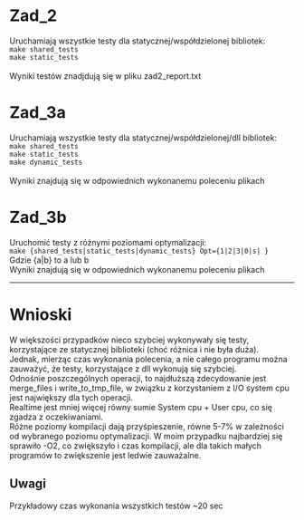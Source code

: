 # Zad_2
Uruchamiają wszystkie testy dla statycznej/współdzielonej bibliotek:   
`make shared_tests`   
`make static_tests`   
\
Wyniki testów znadjdują się w pliku zad2_report.txt
# Zad_3a
Uruchamiają wszystkie testy dla statycznej/współdzielonej/dll bibliotek:   
`make shared_tests`   
`make static_tests`   
`make dynamic_tests`   
\
Wyniki znajdują się w odpowiednich wykonanemu poleceniu plikach
# Zad_3b
Uruchomić testy z różnymi poziomami optymalizacji:   
`make {shared_tests|static_tests|dynamic_tests} Opt={1|2|3|0|s| }`   
Gdzie {a|b} to a lub b   
Wyniki znajdują się w odpowiednich wykonanemu poleceniu plikach   
___
# Wnioski
W większości przypadków nieco szybciej wykonywały się testy, korzystające ze statycznej biblioteki (choć różnica i nie była duża).   
Jednak, mierząc czas wykonania polecenia, a nie całego programu można zauważyć, że testy, korzystające z dll wykonują się szybciej.   
Odnośnie poszczególnych operacji, to najdłuższą zdecydowanie jest merge_files i write_to_tmp_file, w związku z korzystaniem z I/O system cpu jest największy dla tych operacji.   
Realtime jest mniej więcej równy sumie System cpu + User cpu, co się zgadza z oczekiwaniami.   
Różne poziomy kompilacji dają przyśpieszenie, równe 5-7% w zależności od wybranego poziomu optymalizacji. W moim przypadku najbardziej się sprawiło -O2, co zwiększyło i czas kompilacji, ale dla takich małych programów to zwiększenie jest ledwie zauważalne.   

## Uwagi
Przykładowy czas wykonania wszystkich testów ~20 sec
